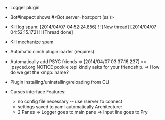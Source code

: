 * Logger plugin

* Bot#inspect shows #<Bot server=host:port (ssl)>

* Kill log spam:
  [2014/04/07 04:52:24.856] !! [New thread] 
  [2014/04/07 04:52:15.172] !! [Thread done]

* Kill mechanize spam

* Automatic cinch plugin loader (requires)

* Automatically add PSYC friends
  => [2014/04/07 03:37:16.237] >> :psyced.org NOTICE pookie :epi kindly asks for your friendship.
  => How do we get the xmpp: name?

* Plugin installing/uninstalling/reloading from CLI

* Curses interface
  Features:
    - no config file necessary -- use /server to connect
    - settings saved to yaml automatically
  Architecture:
    - 2 Panes
      => Logger goes to main pane
      => Input line goes to Pry

